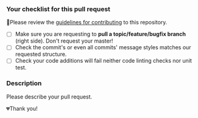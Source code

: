 ### Your checklist for this pull request

🚨Please review the [guidelines for contributing](../CONTRIBUTING.md) to this repository.

- [ ] Make sure you are requesting to **pull a topic/feature/bugfix branch** (right side). Don't request your master!
- [ ] Check the commit's or even all commits' message styles matches our requested structure.
- [ ] Check your code additions will fail neither code linting checks nor unit test.

### Description

Please describe your pull request.

💔Thank you!